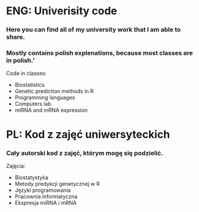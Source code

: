 
# ENG: Univerisity code
### Here you can find all of my university work that I am able to share. 
### Mostly contains polish explenations, because most classes are in polish.'
Code in classes:
 * Biostatistics
 * Genetic prediction methods in R
 * Programming languages
 * Computers lab
 * miRNA and mRNA expression
 
# PL: Kod z zajęć uniwersyteckich
### Cały autorski kod z zajęć, którym mogę się podzielić.
Zajęcia:
 * Biostatystyka
 * Metody predykcji genetycznej w R
 * Języki programowania
 * Pracownia informatyczna
 * Ekspresja miRNA i mRNA
